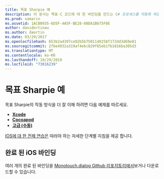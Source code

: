 ```yaml
---
title: 목표 Sharpie 예
description: 이 문서는 목표-C 코드에 대 한 바인딩을 만드는 C# 프로세스를 자동화 하는 데 사용 되는 목적 Sharpie 도구를 사용 하는 방법을 설명 하는 다양 한 가이드에 연결 됩니다.
ms.prod: xamarin
ms.assetid: 1ACB0935-6D5F-4A5F-BE28-08DA1B675F0E
author: davidortinau
ms.author: daortin
ms.date: 03/29/2017
ms.openlocfilehash: 653b2a4397ce92b5b7501149258f172dd3d69e81
ms.sourcegitcommit: 2fbe4932a319af4ebc829f65eb1fb1816ba305d3
ms.translationtype: MT
ms.contentlocale: ko-KR
ms.lasthandoff: 10/29/2019
ms.locfileid: "73016239"
---
```

# <a name="objective-sharpie-examples"></a>목표 Sharpie 예

목표 Sharpie의 작동 방식을 더 잘 이해 하려면 다음 예제를 따르세요.

- [**Xcode**](xcode.md)
- [**Cocoapod**](cocoapod.md)
- [**고급 (수동)** ](advanced.md)

[IOS에 대 한 전체 연습은](~/ios/platform/binding-objective-c/walkthrough.md) 따라야 하는 자세한 단계별 지침을 제공 합니다.

## <a name="completed-ios-bindings"></a>완료 된 iOS 바인딩

여러 개의 완료 된 바인딩을 [Monotouch.dialog Github 리포지토리에서](https://github.com/mono/monotouch-bindings/)보거나 다운로드할 수 있습니다.
